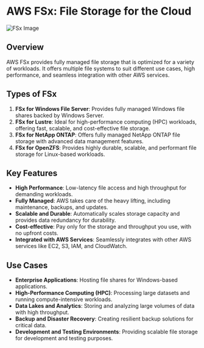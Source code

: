 # AWS FSx: File Storage for the Cloud

![FSx Image](./images/fsx_image.png)

## Overview
AWS FSx provides fully managed file storage that is optimized for a variety of workloads. It offers multiple file systems to suit different use cases, high performance, and seamless integration with other AWS services.

## Types of FSx
1. **FSx for Windows File Server**: Provides fully managed Windows file shares backed by Windows Server.
2. **FSx for Lustre**: Ideal for high-performance computing (HPC) workloads, offering fast, scalable, and cost-effective file storage.
3. **FSx for NetApp ONTAP**: Offers fully managed NetApp ONTAP file storage with advanced data management features.
4. **FSx for OpenZFS**: Provides highly durable, scalable, and performant file storage for Linux-based workloads.

## Key Features
- **High Performance**: Low-latency file access and high throughput for demanding workloads.
- **Fully Managed**: AWS takes care of the heavy lifting, including maintenance, backups, and updates.
- **Scalable and Durable**: Automatically scales storage capacity and provides data redundancy for durability.
- **Cost-effective**: Pay only for the storage and throughput you use, with no upfront costs.
- **Integrated with AWS Services**: Seamlessly integrates with other AWS services like EC2, S3, IAM, and CloudWatch.

## Use Cases
- **Enterprise Applications**: Hosting file shares for Windows-based applications.
- **High-Performance Computing (HPC)**: Processing large datasets and running compute-intensive workloads.
- **Data Lakes and Analytics**: Storing and analyzing large volumes of data with high throughput.
- **Backup and Disaster Recovery**: Creating resilient backup solutions for critical data.
- **Development and Testing Environments**: Providing scalable file storage for development and testing purposes.
